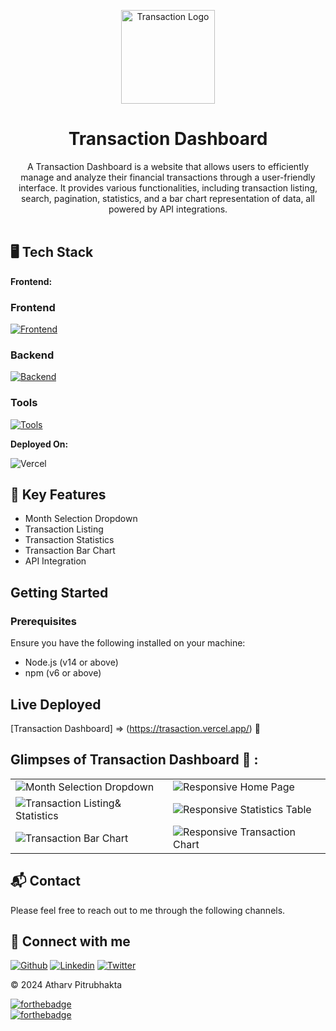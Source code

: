 <p align="center">
  <a href="https://trasaction.vercel.app/" rel="noopener" target="_blank"><img width="150" src="https://github.com/AtharvPitrubhakta/Transaction_Management/blob/main/public/Transaction.png" alt="Transaction Logo"></a></p>
</p>

<h1 align="center"><b>Transaction Dashboard</b></h1>

<div align="center">
A Transaction Dashboard is a website that allows users to efficiently manage and analyze their financial transactions through a user-friendly interface. It provides various functionalities, including transaction listing, search, pagination, statistics, and a bar chart representation of data, all powered by API integrations.
</div><br/>


## 🖥️ Tech Stack
**Frontend:**

### Frontend
[![Frontend](https://skillicons.dev/icons?i=js,react,redux,html,css,tailwind)](https://github.com/AtharvPitrubhakta)

### Backend
[![Backend](https://skillicons.dev/icons?i=nodejs,express,mongo)](https://github.com/AtharvPitrubhakta)

### Tools
[![Tools](https://skillicons.dev/icons?i=git,github,vscode,idea,md,ps)](https://github.com/AtharvPitrubhakta)


**Deployed On:**

![Vercel](https://img.shields.io/badge/vercel-%23000000.svg?style=for-the-badge&logo=vercel&logoColor=#00C7B7)


## 🚀 Key Features
- Month Selection Dropdown
- Transaction Listing
- Transaction Statistics
- Transaction Bar Chart
- API Integration

## Getting Started

### Prerequisites

Ensure you have the following installed on your machine:

- Node.js (v14 or above)
- npm (v6 or above)

## Live Deployed
[Transaction Dashboard] => (https://trasaction.vercel.app/) 🚀


## Glimpses of Transaction Dashboard 🙈 :

<table>
  <tr>
    <td><img src="https://github.com/AtharvPitrubhakta/Transaction_Management/blob/main/public/images/Month%20Selection%20Dropdown.png" alt="Month Selection Dropdown" /></td>
    <td><img src="https://github.com/AtharvPitrubhakta/Transaction_Management/blob/main/public/images/Respnsive%20Home%20Page.png" alt="Responsive Home Page" /></td>
  </tr>
  <tr>
    <td><img src="https://github.com/AtharvPitrubhakta/Transaction_Management/blob/main/public/images/Transaction%20Listing%26%20Statistics.png" alt="Transaction Listing& Statistics" /></td>
    <td><img src="https://github.com/AtharvPitrubhakta/Transaction_Management/blob/main/public/images/Table%20Section.png" alt="Responsive Statistics Table" /></td>
  </tr>
  <tr>
    <td><img src="https://github.com/AtharvPitrubhakta/Transaction_Management/blob/main/public/images/Transactions%20Bar%20Chart.png" alt="Transaction Bar Chart" /></td>
    <td><img src="https://github.com/AtharvPitrubhakta/Transaction_Management/blob/main/public/images/Chart%20Section.png" alt="Responsive Transaction Chart" /></td>
  </tr>
</table>

<h2>📬 Contact</h2>

Please feel free to reach out to me through the following channels.

## 🚀 Connect with me

[![Github](https://skillicons.dev/icons?i=github)](https://github.com/AtharvPitrubhakta)
[![Linkedin](https://skillicons.dev/icons?i=linkedin)](https://www.linkedin.com/in/atharv777/)
[![Twitter](https://skillicons.dev/icons?i=twitter)](https://x.com/atharv0777)

© 2024 Atharv Pitrubhakta


[![forthebadge](https://forthebadge.com/images/badges/built-with-love.svg)](https://forthebadge.com)
<br/>
[![forthebadge](https://forthebadge.com/images/badges/built-by-developers.svg)](https://forthebadge.com)


